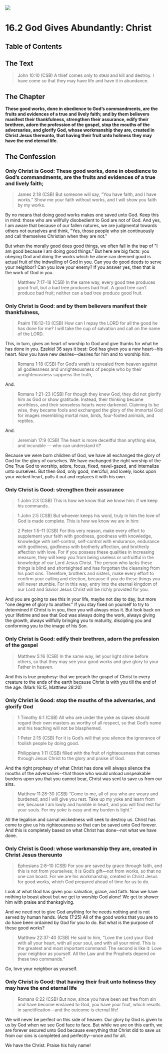 <img class="intro-right" src="../images/art-1689.png">

# 16.2 God Gives Abundantly: Christ

## Table of Contents

<!-- toc -->

## The Text

>John 10:10 (CSB) A thief comes only to steal and kill and destroy. I have come so that they may have life and have it in abundance.

## The Chapter

**These good works, done in obedience to God’s commandments, are the fruits and evidences of a true and lively faith; and by them believers manifest their thankfulness, strengthen their assurance, edify their brethren, adorn the profession of the gospel, stop the mouths of the adversaries, and glorify God, whose workmanship they are, created in Christ Jesus thereunto, that having their fruit unto holiness they may have the end eternal life.**

## The Confession

### Only Christ is Good: These good works, done in obedience to God’s commandments, are the fruits and evidences of a true and lively faith;

>James 2:18 (CSB) But someone will say, “You have faith, and I have works.” Show me your faith without works, and I will show you faith by my works.

By no means that doing good works makes one saved unto God. Keep this in mind: those who are willfully disobedient to God are not of God. And yes, I am aware that because of our fallen natures, we are judgmental towards others not ourselves and think, "Yes, those people who sin continuously and call themselves Christian when they are not."

But when the morally good does good things, we often fall in the trap of "I am good because I am doing good things." But here are big facts: you obeying God and doing the works which he alone can deemed good is actual fruit of the indwelling of God in you. Can you do good deeds to serve your neighbor? Can you love your enemy? If you answer yes, then that is the work of God in you.

>Matthew 7:17–18 (CSB) In the same way, every good tree produces good fruit, but a bad tree produces bad fruit. A good tree can’t produce bad fruit; neither can a bad tree produce good fruit.

### Only Christ is Good: and by them believers manifest their thankfulness,

>Psalm 116:12–13 (CSB) How can I repay the LORD for all the good he has done for me? I will take the cup of salvation and call on the name of the LORD.

This, in turn, gives an heart of worship to God and give thanks for what he has done in you. Ezekiel 36 says it best: God has given you a new heart--his heart. Now you have new desires--desires for him and to worship him.

>Romans 1:18 (CSB) For God’s wrath is revealed from heaven against all godlessness and unrighteousness of people who by their unrighteousness suppress the truth,

And.

>Romans 1:21–23 (CSB) For though they knew God, they did not glorify him as God or show gratitude. Instead, their thinking became worthless, and their senseless hearts were darkened. Claiming to be wise, they became fools and exchanged the glory of the immortal God for images resembling mortal man, birds, four-footed animals, and reptiles.

And.

>Jeremiah 17:9 (CSB) The heart is more deceitful than anything else, and incurable — who can understand it?

Because we were born children of God, we have all exchanged the glory of God for the glory of ourselves. We have exchanged the right worship of the One True God to worship, adore, focus, fixed, navel-gazed, and internalize unto ourselves. But then God, only good, merciful, and lovely, looks upon your wicked heart, pulls it out and replaces it with his own.

### Only Christ is Good: strengthen their assurance

>1 John 2:3 (CSB) This is how we know that we know him: if we keep his commands.

>1 John 2:5 (CSB) But whoever keeps his word, truly in him the love of God is made complete. This is how we know we are in him:

>2 Peter 1:5–11 (CSB) For this very reason, make every effort to supplement your faith with goodness, goodness with knowledge, knowledge with self-control, self-control with endurance, endurance with godliness, godliness with brotherly affection, and brotherly affection with love. For if you possess these qualities in increasing measure, they will keep you from being useless or unfruitful in the knowledge of our Lord Jesus Christ. The person who lacks these things is blind and shortsighted and has forgotten the cleansing from his past sins. Therefore, brothers and sisters, make every effort to confirm your calling and election, because if you do these things you will never stumble. For in this way, entry into the eternal kingdom of our Lord and Savior Jesus Christ will be richly provided for you.

And you are going to see this in your life, maybe not day to day, but more "one degree of glory to another." If you stay fixed on yourself to try to determined if Christ is in you, then you will always miss it. But look back on your lifetime and see that God was always doing the work, always giving the growth, always willfully bringing you to maturity, discipling you and conforming you to the image of his Son.

### Only Christ is Good: edify their brethren, adorn the profession of the gospel

>Matthew 5:16 (CSB) In the same way, let your light shine before others, so that they may see your good works and give glory to your Father in heaven.

And this is true prophesy: that we preach the gospel of Christ to every creature to the ends of the earth because Christ is with you till the end of the age. (Mark 16:15, Matthew 28:20)

### Only Christ is Good: stop the mouths of the adversaries, and glorify God

>1 Timothy 6:1 (CSB) All who are under the yoke as slaves should regard their own masters as worthy of all respect, so that God’s name and his teaching will not be blasphemed.

>1 Peter 2:15 (CSB) For it is God’s will that you silence the ignorance of foolish people by doing good.

>Philippians 1:11 (CSB) filled with the fruit of righteousness that comes through Jesus Christ to the glory and praise of God.

And the right prophesy of what Christ has done will always silence the mouths of the adversaries--that those who would unload unspeakable burdens upon you that you cannot bear, Christ was sent to save us from our sins.

>Matthew 11:28-30 (CSB) “Come to me, all of you who are weary and burdened, and I will give you rest. Take up my yoke and learn from me, because I am lowly and humble in heart, and you will find rest for your souls. For my yoke is easy and my burden is light.”

All the legalism and carnal wickedness will seek to destroy us. Christ has come to give us his righteousness so that can be saved unto God forever. And this is completely based on what Christ has done--not what we have done.

### Only Christ is Good: whose workmanship they are, created in Christ Jesus thereunto

>Ephesians 2:8–10 (CSB) For you are saved by grace through faith, and this is not from yourselves; it is God’s gift—not from works, so that no one can boast. For we are his workmanship, created in Christ Jesus for good works, which God prepared ahead of time for us to do.

Look at what God has given you: salvation, grace, and faith. Now we have nothing to boast about but we get to worship God alone! We get to shower him with praise and thanksgiving.

And we need not to give God anything for he needs nothing and is not served by human hands. (Acts 17:25) All of the good works that you are to do have been ordained by God for you to do. But what is the purpose of these good works?

>Matthew 22:37-40 (CSB) He said to him, “Love the Lord your God with all your heart, with all your soul, and with all your mind. This is the greatest and most important command. The second is like it: Love your neighbor as yourself. All the Law and the Prophets depend on these two commands.”

Go, love your neighbor as yourself.

### Only Christ is Good: that having their fruit unto holiness they may have the end eternal life

>Romans 6:22 (CSB) But now, since you have been set free from sin and have become enslaved to God, you have your fruit, which results in sanctification—and the outcome is eternal life!

We will never be perfect on this side of heaven. Our glory by God is given to us by God when we see God face to face. But while we are on this earth, we are forever secured unto God because everything that Christ did to save us from our sins is completed and perfectly--once and for all.

We have the Christ. Praise his holy name!

